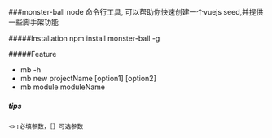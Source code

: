 ###monster-ball
	node 命令行工具, 可以帮助你快速创建一个vuejs seed,并提供一些脚手架功能


#####Installation
	npm install monster-ball -g

#####Feature
- mb -h
- mb new projectName [option1] [option2]
- mb module moduleName

##### tips
	<>:必填参数，［］可选参数
